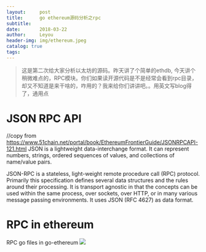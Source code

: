 ```yaml
---
layout:     post
title:      go ethereum源码分析之rpc
subtitle:  
date:       2018-03-22
author:     Leyou
header-img: img/ethereum.jpeg
catalog: true
tags:
---
```


> 这是第二次给大家分析以太坊的源码。昨天讲了个简单的ethdb, 今天讲个稍微难点的，RPC模块。你们如果读开源代码是不是经常会看到rpc目录，却又不知道是来干啥的，咋用的？我来给你们讲讲吧。。用英文写blog得了，通用点

# JSON RPC API
//copy from https://www.51chain.net/portal/book/EthereumFrontierGuide/JSONRPCAPI-121.html
JSON is a lightweight data-interchange format. It can represent numbers, strings, ordered sequences of values, and collections of name/value pairs.

JSON-RPC is a stateless, light-weight remote procedure call (RPC) protocol. Primarily this specification defines several data structures and the rules around their processing. It is transport agnostic in that the concepts can be used within the same process, over sockets, over HTTP, or in many various message passing environments. It uses JSON (RFC 4627) as data format.

# RPC in ethereum
RPC go files in go-ethereum
![](https://raw.githubusercontent.com/LeyouHong/LeyouHong.github.io/master/img/rpc_code.jpg)



